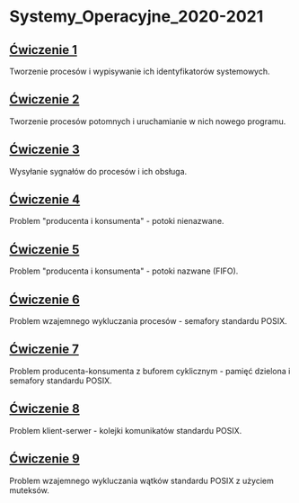 # Systemy_Operacyjne_2020-2021

## [Ćwiczenie 1](Ćwiczenie%201/)
Tworzenie procesów i wypisywanie ich identyfikatorów systemowych.

## [Ćwiczenie 2](Ćwiczenie%202/)
Tworzenie procesów potomnych i uruchamianie w nich nowego programu.

## [Ćwiczenie 3](Ćwiczenie%203/)
Wysyłanie sygnałów do procesów i ich obsługa.

## [Ćwiczenie 4](Ćwiczenie%204/)
Problem "producenta i konsumenta" - potoki nienazwane.

## [Ćwiczenie 5](Ćwiczenie%205/)
Problem "producenta i konsumenta" - potoki nazwane (FIFO).

## [Ćwiczenie 6](Ćwiczenie%206/)
Problem wzajemnego wykluczania procesów - semafory standardu POSIX.

## [Ćwiczenie 7](Ćwiczenie%207/)
Problem producenta-konsumenta z buforem cyklicznym - pamięć dzielona i semafory standardu POSIX.

## [Ćwiczenie 8](Ćwiczenie%208/)
Problem klient-serwer - kolejki komunikatów standardu POSIX.

## [Ćwiczenie 9](Ćwiczenie%209/)
Problem wzajemnego wykluczania wątków standardu POSIX z użyciem muteksów.
